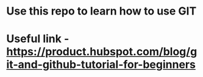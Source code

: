 # Use this repo to learn how to use GIT 

# Useful link - https://product.hubspot.com/blog/git-and-github-tutorial-for-beginners
